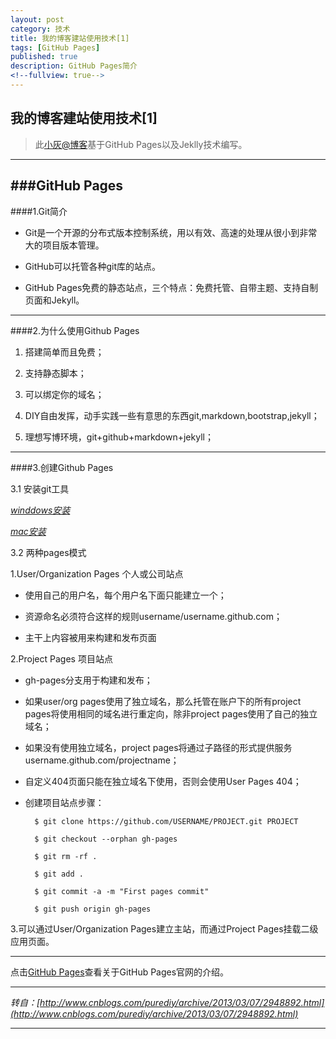 ```yaml
---
layout: post
category: 技术
title: 我的博客建站使用技术[1]
tags: [GitHub Pages]
published: true
description: GitHub Pages简介
<!--fullview: true-->
---
```



## 我的博客建站使用技术[1]

> 此[小灰@博客](http://xiaohui.me)基于GitHub Pages以及Jeklly技术编写。

----

###GitHub Pages
---

####1.Git简介

- Git是一个开源的分布式版本控制系统，用以有效、高速的处理从很小到非常大的项目版本管理。

- GitHub可以托管各种git库的站点。

- GitHub Pages免费的静态站点，三个特点：免费托管、自带主题、支持自制页面和Jekyll。

---

####2.为什么使用Github Pages

1. 搭建简单而且免费；

2. 支持静态脚本；

3. 可以绑定你的域名；

4. DIY自由发挥，动手实践一些有意思的东西git,markdown,bootstrap,jekyll；

5. 理想写博环境，git+github+markdown+jekyll；

---

####3.创建Github Pages

3.1 安装git工具

_[winddows安装](http://windows.github.com/)_

_[mac安装](http://mac.github.com/)_

3.2 两种pages模式

1.User/Organization Pages 个人或公司站点

- 使用自己的用户名，每个用户名下面只能建立一个；

- 资源命名必须符合这样的规则username/username.github.com；

- 主干上内容被用来构建和发布页面


2.Project Pages 项目站点

- gh-pages分支用于构建和发布；

- 如果user/org pages使用了独立域名，那么托管在账户下的所有project pages将使用相同的域名进行重定向，除非project pages使用了自己的独立域名；

- 如果没有使用独立域名，project pages将通过子路径的形式提供服务username.github.com/projectname；

- 自定义404页面只能在独立域名下使用，否则会使用User Pages 404；

- 创建项目站点步骤：

		$ git clone https://github.com/USERNAME/PROJECT.git PROJECT

		$ git checkout --orphan gh-pages
	
		$ git rm -rf .

		$ git add .

		$ git commit -a -m "First pages commit"

		$ git push origin gh-pages
	
3.可以通过User/Organization Pages建立主站，而通过Project Pages挂载二级应用页面。

---

点击[GitHub Pages](https://pages.github.com)查看关于GitHub Pages官网的介绍。

---

*转自：[http://www.cnblogs.com/purediy/archive/2013/03/07/2948892.html](http://www.cnblogs.com/purediy/archive/2013/03/07/2948892.html)*

---
